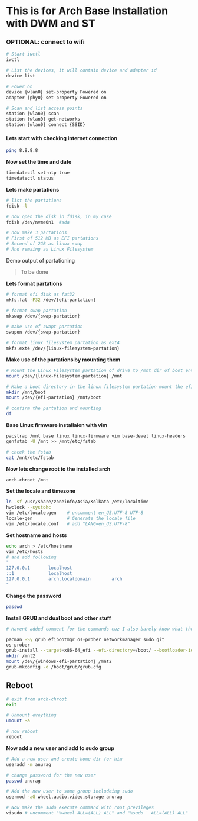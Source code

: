 # This is for Arch Base Installation with DWM and ST
### **OPTIONAL:** connect to wifi
```sh
# Start iwctl
iwctl

# List the devices, it will contain device and adapter id
device list

# Power on
device {wlan0} set-property Powered on
adapter {phy0} set-property Powered on

# Scan and list access points
station {wlan0} scan
station {wlan0} get-networks
station {wlan0} connect {SSID}
```
#### **Lets start with checking internet connection**
```sh
ping 8.8.8.8
```
**Now set the time and date**
```sh
timedatectl set-ntp true
timedatectl status
```
**Lets make partations**
```sh
# list the partations
fdisk -l

# now open the disk in fdisk, in my case 
fdisk /dev/nvme0n1  #sda

# now make 3 partations
# First of 512 MB as EFI partations
# Second of 2GB as linux swap
# And remaing as Linux Filesystem
```
Demo output of partationing
> To be done

**Lets format partations**
```sh
# format efi disk as fat32
mkfs.fat -F32 /dev/{efi-partation}

# format swap partation
mkswap /dev/{swap-partation}

# make use of swapt partation
swapon /dev/{swap-partation}

# format linux filesystem partation as ext4
mkfs.ext4 /dev/{linux-filesystem-partation}
```

**Make use of the partations by mounting them**
```sh
# Mount the Linux Filesystem partation of drive to /mnt dir of boot environment
mount /dev/{linux-filesystem-partation} /mnt

# Make a boot directory in the linux filesystem partation mount the efi partation in the boot dir.
mkdir /mnt/boot
mount /dev/{efi-partation} /mnt/boot

# confirm the partation and mounting
df
```

**Base Linux firmware installaion with vim**
```sh
pacstrap /mnt base linux linux-firmware vim base-devel linux-headers 
genfstab -U /mnt >> /mnt/etc/fstab

# chcek the fstab
cat /mnt/etc/fstab
```

**Now lets change root to the installed arch**
```sh
arch-chroot /mnt
```

**Set the locale and timezone**
```sh
ln -sf /usr/share/zoneinfo/Asia/Kolkata /etc/localtime
hwclock --systohc
vim /etc/locale.gen    # uncomment en_US.UTF-8 UTF-8
locale-gen             # Generate the locale file
vim /etc/locale.conf   # add "LANG=en_US.UTF-8"
```
**Set hostname and hosts**
```sh
echo arch > /etc/hostname
vim /etc/hosts
# and add following
"
127.0.0.1       localhost
::1             localhost
127.0.0.1       arch.localdomain        arch
"
```
**Change the password**
```sh
passwd
```
**Install GRUB and dual boot and other stuff**
```sh
# Havent added comment for the commands cuz I also barely know what they do 😅

pacman -Sy grub efibootmgr os-prober networkmanager sudo git
os-prober
grub-install --target=x86-64_efi --efi-directory=/boot/ --bootloader-id=GRUB
mkdir /mnt2
mount /dev/{windows-efi-partation} /mnt2
grub-mkconfig -o /boot/grub/grub.cfg
```
## Reboot
```sh
# exit from arch-chroot
exit

# Unmount eveything
umount -a

# now reboot
reboot
```

**Now add a new user and add to sudo group**
```sh
# Add a new user and create home dir for him
useradd -m anurag

# change password for the new user
passwd anurag

# Add the new user to some group includeing sudo
usermod -aG wheel,audio,video,storage anurag

# Now make the sudo execute command with root previleges
visudo # uncomment "%wheel ALL=(ALL) ALL" and "%sudo   ALL=(ALL) ALL"
```

